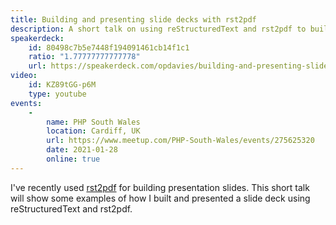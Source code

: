 ```yaml
---
title: Building and presenting slide decks with rst2pdf
description: A short talk on using reStructuredText and rst2pdf to build presentation slides, built with rst2pdf.
speakerdeck:
    id: 80498c7b5e7448f194091461cb14f1c1
    ratio: "1.77777777777778"
    url: https://speakerdeck.com/opdavies/building-and-presenting-slide-decks-with-rst2pdf
video:
    id: KZ89tGG-p6M
    type: youtube
events:
    -
        name: PHP South Wales
        location: Cardiff, UK
        url: https://www.meetup.com/PHP-South-Wales/events/275625320
        date: 2021-01-28
        online: true
---
```


I've recently used [rst2pdf](https://rst2pdf.org) for building presentation slides. This short talk will show some examples of how I built and presented a slide deck using reStructuredText and rst2pdf.
